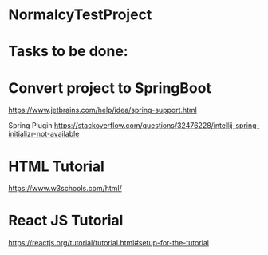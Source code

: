 # NormalcyTestProject

Tasks to be done:
=================




Convert project to SpringBoot
=============================
https://www.jetbrains.com/help/idea/spring-support.html

Spring Plugin
https://stackoverflow.com/questions/32476228/intellij-spring-initializr-not-available



HTML Tutorial
=============
https://www.w3schools.com/html/


React JS Tutorial
=================
https://reactjs.org/tutorial/tutorial.html#setup-for-the-tutorial
